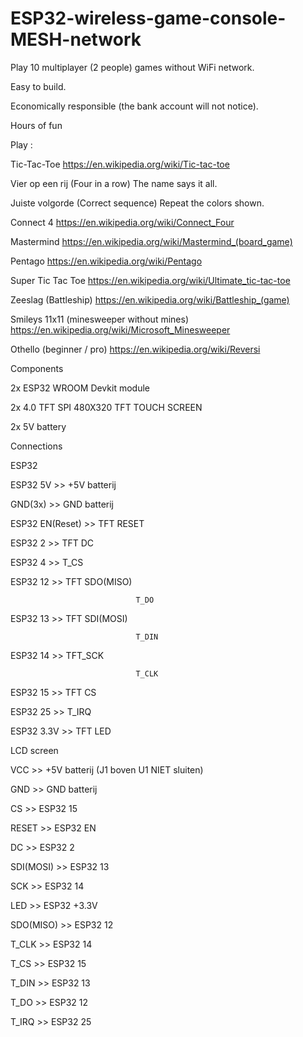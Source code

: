 # ESP32-wireless-game-console-MESH-network
Play 10 multiplayer (2 people) games without WiFi network.

Easy to build.

Economically responsible (the bank account will not notice).

Hours of fun

Play :

Tic-Tac-Toe
https://en.wikipedia.org/wiki/Tic-tac-toe

Vier op een rij (Four in a row)
The name says it all.

Juiste volgorde (Correct sequence)
Repeat the colors shown.

Connect 4
https://en.wikipedia.org/wiki/Connect_Four

Mastermind
https://en.wikipedia.org/wiki/Mastermind_(board_game)

Pentago
https://en.wikipedia.org/wiki/Pentago

Super Tic Tac Toe
https://en.wikipedia.org/wiki/Ultimate_tic-tac-toe

Zeeslag (Battleship)
https://en.wikipedia.org/wiki/Battleship_(game)

Smileys 11x11 (minesweeper without mines)
https://en.wikipedia.org/wiki/Microsoft_Minesweeper

Othello (beginner / pro)
https://en.wikipedia.org/wiki/Reversi


Components

2x ESP32 WROOM Devkit module

2x 4.0 TFT SPI 480X320 TFT TOUCH SCREEN

2x 5V battery

Connections

ESP32

ESP32  	5V					>>		+5V batterij

GND(3x)						>>		GND batterij

ESP32		EN(Reset)			>>		TFT RESET

ESP32		2				>>		TFT DC

ESP32		4				>> 		T_CS

ESP32		12				>>		TFT SDO(MISO)

								T_DO
	
ESP32		13				>>		TFT SDI(MOSI)

								T_DIN
	
ESP32		14				>>		TFT_SCK

								T_CLK
	
ESP32		15				>>		TFT CS

ESP32		25				>>		T_IRQ

ESP32		3.3V				>>		TFT LED



LCD screen

VCC						>>		+5V batterij	(J1 boven U1 NIET sluiten)

GND						>>		GND batterij

CS						>>		ESP32		15

RESET						>>		ESP32 		EN

DC						>>		ESP32		2

SDI(MOSI)					>>		ESP32		13

SCK						>>		ESP32		14

LED						>>		ESP32		+3.3V

SDO(MISO)					>>		ESP32		12

T_CLK						>>		ESP32		14

T_CS						>>		ESP32		15

T_DIN						>>		ESP32		13

T_DO						>>		ESP32		12

T_IRQ						>>		ESP32		25














